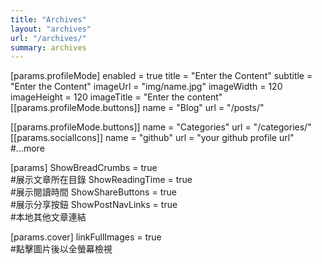 ```yaml
---
title: "Archives"
layout: "archives"
url: "/archives/"
summary: archives
---
```


[params.profileMode]
enabled = true
title = "Enter the Content"
subtitle = "Enter the Content"
imageUrl = "img/name.jpg"
imageWidth = 120
imageHeight = 120
imageTitle = "Enter the content"
[[params.profileMode.buttons]]
name = "Blog"
url = "/posts/"

[[params.profileMode.buttons]]
name = "Categories"
url = "/categories/"
[[params.socialIcons]]
name = "github"
url = "your github profile url"
#...more

[params] 
ShowBreadCrumbs = true    
#展示文章所在目錄
ShowReadingTime = true    
#展示閱讀時間
ShowShareButtons = true    
#展示分享按鈕
ShowPostNavLinks = true    
#本地其他文章連結

[params.cover]
linkFullImages = true    
#點擊圖片後以全螢幕檢視